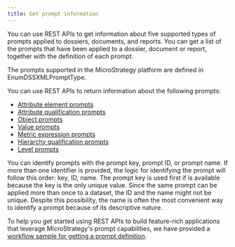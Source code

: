 ```yaml
---
title: Get prompt information
---
```


<Available since="2021 Update 1" />

You can use REST APIs to get information about five supported types of prompts applied to dossiers, documents, and reports. You can get a list of the prompts that have been applied to a dossier, document or report, together with the definition of each prompt.

The prompts supported in the MicroStrategy platform are defined in EnumDSSXMLPromptType.

You can use REST APIs to return information about the following prompts:

- [Attribute element prompts](../prompt-types/attribute-element-prompts.md)
- [Attribute qualification prompts](../prompt-types/attribute-qualification-prompts.md)
- [Object prompts](../prompt-types/object-prompts.md)
- [Value prompts](../prompt-types/value-prompts.md)
- [Metric expression prompts](../prompt-types/metric-expression-prompts.md)
- [Hierarchy qualification prompts](../prompt-types/hierarchy-qualification-prompts.md)
- [Level prompts](../prompt-types/level-prompts.md)

You can identify prompts with the prompt key, prompt ID, or prompt name. If more than one identifier is provided, the logic for identifying the prompt will follow this order: key, ID, name. The prompt key is used first if is available because the key is the only unique value. Since the same prompt can be applied more than once to a dataset, the ID and the name might not be unique. Despite this possibility, the name is often the most convenient way to identify a prompt because of its descriptive nature.

To help you get started using REST APIs to build feature-rich applications that leverage MicroStrategy's prompt capabilities, we have provided a [workflow sample for getting a prompt definition](./workflow-get-prompt-information.md).
